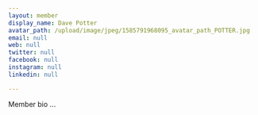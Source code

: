 ```yaml
---
layout: member
display_name: Dave Potter
avatar_path: /upload/image/jpeg/1585791968095_avatar_path_POTTER.jpg
email: null
web: null
twitter: null
facebook: null
instagram: null
linkedin: null

---
```

<p>Member bio ...</p>
